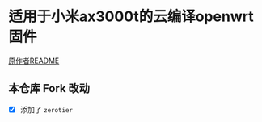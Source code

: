 # 适用于小米ax3000t的云编译openwrt固件

[原作者README](https://github.com/zc360/Xiaomi-ax3000t-openwrt/blob/main/README.md)

## 本仓库 Fork 改动

- [x] 添加了 `zerotier`
